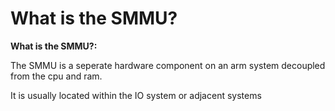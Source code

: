 # What is the SMMU?
**What is the SMMU?:**

The SMMU is a seperate hardware component on an arm system decoupled from the cpu and ram.

It is usually located within the IO system or adjacent systems